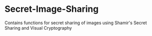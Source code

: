 # Secret-Image-Sharing
Contains functions for secret sharing of images using Shamir's Secret Sharing and Visual Cryptography
